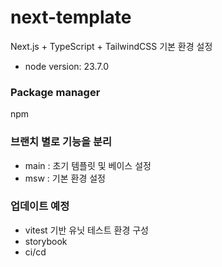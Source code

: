 # next-template
Next.js + TypeScript + TailwindCSS 기본 환경 설정

- node version: 23.7.0

### Package manager
npm

### 브랜치 별로 기능을 분리
- main : 초기 템플릿 및 베이스 설정
- msw : 기본 환경 설정

### 업데이트 예정
- vitest 기반 유닛 테스트 환경 구성
- storybook
- ci/cd